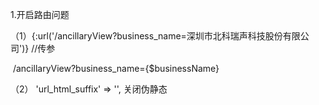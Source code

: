1.开启路由问题

（1）{:url('/ancillaryView?business_name=深圳市北科瑞声科技股份有限公司')} //传参

​			/ancillaryView?business_name={$businessName}

（2）  'url_html_suffix'        => '', 关闭伪静态

